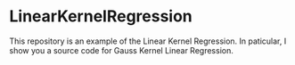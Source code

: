 # LinearKernelRegression
This repository is an example of the Linear Kernel Regression.
In paticular, I show you a source code for Gauss Kernel Linear Regression.
